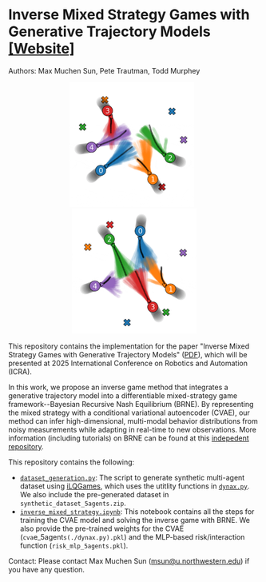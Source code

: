 # Inverse Mixed Strategy Games with Generative Trajectory Models [[Website]](https://murpheylab.github.io/inverse-mixed-strategy/)

Authors: Max Muchen Sun, Pete Trautman, Todd Murphey

<p align="center">
  <img src="media/cvae_inference_1.gif" alt="CVAE inference example 1" width="250" style="margin-right: 10px;">
  <img src="media/cvae_inference_2.gif" alt="CVAE inference example 2" width="250">
</p>

This repository contains the implementation for the paper "Inverse Mixed Strategy Games with Generative Trajectory Models" ([PDF](https://arxiv.org/abs/2502.03356)), which will be presented at 2025 International Conference on Robotics and Automation (ICRA). 

In this work, we propose an inverse game method that integrates a generative trajectory model into a differentiable mixed-strategy game framework--Bayesian Recursive Nash Equilibrium (BRNE). By representing the mixed strategy with a conditional variational autoencoder (CVAE), our method can infer high-dimensional, multi-modal behavior distributions from noisy measurements while adapting in real-time to new observations. More information (including tutorials) on BRNE can be found at this [indepedent repository](https://github.com/MurpheyLab/brne).

This repository contains the following:
- [`dataset_generation.py`](./dataset_generation.py): The script to generate synthetic multi-agent dataset using [iLQGames](https://arxiv.org/abs/1909.04694), which uses the utitlity functions in [`dynax.py`](./dynax.py). We also include the pre-generated dataset in `synthetic_dataset_5agents.zip`.
- [`inverse_mixed_strategy.ipynb`](./inverse_mixed_strategy.ipynb): This notebook contains all the steps for training the CVAE model and solving the inverse game with BRNE. We also provide the pre-trained weights for the CVAE (`cva`e_5agent`s(./dynax.py).pkl`) and the MLP-based risk/interaction function (`risk_mlp_5agents.pkl`).

Contact: Please contact Max Muchen Sun (msun@u.northwestern.edu) if you have any question.
